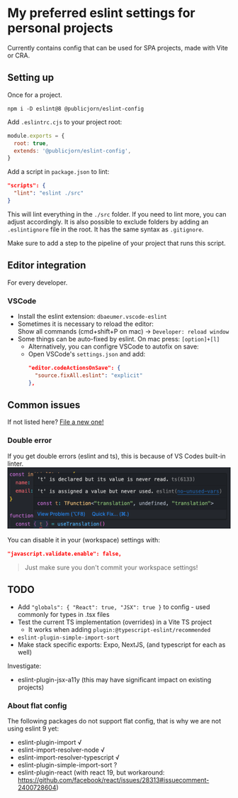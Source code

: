 # My preferred eslint settings for personal projects

Currently contains config that can be used for SPA projects, made with Vite or CRA.

## Setting up

Once for a project.

```
npm i -D eslint@8 @publicjorn/eslint-config
```

Add `.eslintrc.cjs` to your project root:

```js
module.exports = {
  root: true,
  extends: '@publicjorn/eslint-config',
}
```

Add a script in `package.json` to lint:

```json
"scripts": {
  "lint": "eslint ./src"
}
```

This will lint everything in the `./src` folder. If you need to lint more, you can adjust accordingly. It is also possible to exclude folders by adding an `.eslintignore` file in the root. It has the same syntax as `.gitignore`.

Make sure to add a step to the pipeline of your project that runs this script.

## Editor integration

For every developer.

### VSCode

- Install the eslint extension: `dbaeumer.vscode-eslint`
- Sometimes it is necessary to reload the editor:  
  Show all commands (cmd+shift+P on mac) -> `Developer: reload window`
- Some things can be auto-fixed by eslint. On mac press: `[option]+[l]`
  - Alternatively, you can configre VSCode to autofix on save:
  - Open VSCode's `settings.json` and add:
    ```json
    "editor.codeActionsOnSave": {
      "source.fixAll.eslint": "explicit"
    },
    ```

## Common issues

If not listed here? [File a new one!](https://github.com/publicJorn/code-consistency/issues)

### Double error

If you get double errors (eslint and ts), this is because of VS Codes built-in linter.  
![double error](../../docs/assets/double-error.png)

You can disable it in your (workspace) settings with:

```json
"javascript.validate.enable": false,
```

> Just make sure you don't commit your workspace settings!

## TODO

- Add `"globals": { "React": true, "JSX": true }` to config - used commonly for types in .tsx files
- Test the current TS implementation (overrides) in a Vite TS project
  - It works when adding `plugin:@typescript-eslint/recommended`
- `eslint-plugin-simple-import-sort`
- Make stack specific exports: Expo, NextJS, (and typescript for each as well)

Investigate:

- eslint-plugin-jsx-a11y (this may have significant impact on existing projects)

### About flat config

The following packages do not support flat config, that is why we are not using eslint 9 yet:

- eslint-plugin-import √
- eslint-import-resolver-node √
- eslint-import-resolver-typescript √
- eslint-plugin-simple-import-sort ?
- eslint-plugin-react (with react 19, but workaround: https://github.com/facebook/react/issues/28313#issuecomment-2400728604)
